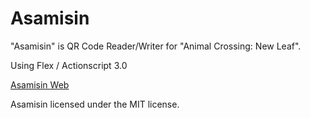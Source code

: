 Asamisin
==================

"Asamisin" is QR Code Reader/Writer for "Animal Crossing: New Leaf".

Using Flex / Actionscript 3.0

[Asamisin Web](http://heriet.info/swf/asamisin/ "Asamisin Web")

Asamisin licensed under the MIT license.

